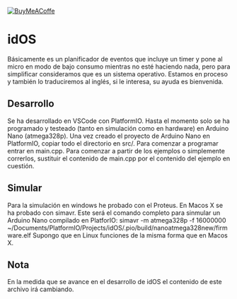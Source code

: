 [![BuyMeACoffe](https://www.buymeacoffee.com/assets/img/custom_images/orange_img.png)](https://www.buymeacoffee.com/bernardoyla)
# idOS
Básicamente es un planificador de eventos que incluye un timer y pone al micro en modo de bajo consumo mientras no esté haciendo nada, pero para simplificar consideramos que es un sistema operativo. Estamos en proceso y también lo traduciremos al inglés, si le interesa, su ayuda es bienvenida.
## Desarrollo
Se ha desarrollado en VSCode con PlatformIO. Hasta el momento solo se ha programado y testeado (tanto en simulación como en hardware) en Arduino Nano (atmega328p). Una vez creado el proyecto de Arduino Nano en PlatformIO, copiar todo el directorio en src/.
Para comenzar a programar entrar en main.cpp.
Para comenzar a partir de los ejemplos o simplemente correrlos, sustituir el contenido de main.cpp por el contenido del ejemplo en cuestión.
## Simular
Para la simulación en windows he probado con el Proteus.
En Macos X se ha probado con simavr. Este será el comando completo para sinmular un Arduino Nano compilado en PlatforIO:
simavr -m atmega328p -f 16000000 ~/Documents/PlatformIO/Projects/idOS/.pio/build/nanoatmega328new/firmware.elf
Supongo que en Linux funciones de la misma forma que en Macos X.
## Nota
En la medida que se avance en el desarrollo de idOS el contenido de este archivo irá cambiando.
